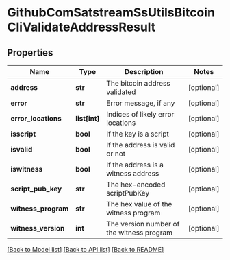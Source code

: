 # GithubComSatstreamSsUtilsBitcoinCliValidateAddressResult

## Properties
Name | Type | Description | Notes
------------ | ------------- | ------------- | -------------
**address** | **str** | The bitcoin address validated | [optional] 
**error** | **str** | Error message, if any | [optional] 
**error_locations** | **list[int]** | Indices of likely error locations | [optional] 
**isscript** | **bool** | If the key is a script | [optional] 
**isvalid** | **bool** | If the address is valid or not | [optional] 
**iswitness** | **bool** | If the address is a witness address | [optional] 
**script_pub_key** | **str** | The hex-encoded scriptPubKey | [optional] 
**witness_program** | **str** | The hex value of the witness program | [optional] 
**witness_version** | **int** | The version number of the witness program | [optional] 

[[Back to Model list]](../README.md#documentation-for-models) [[Back to API list]](../README.md#documentation-for-api-endpoints) [[Back to README]](../README.md)

